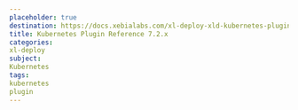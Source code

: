 ```yaml
---
placeholder: true
destination: https://docs.xebialabs.com/xl-deploy-xld-kubernetes-plugin/7.2.x/kubernetesPluginManual.html
title: Kubernetes Plugin Reference 7.2.x
categories:
xl-deploy
subject:
Kubernetes
tags:
kubernetes
plugin
---
```

